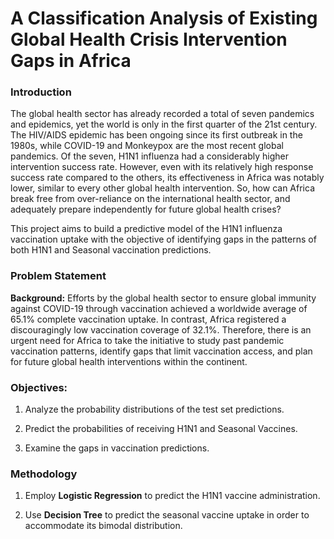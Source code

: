 # A Classification Analysis of Existing Global Health Crisis Intervention Gaps in Africa

### Introduction

The global health sector has already recorded a total of seven pandemics and epidemics, yet the world is only in the first quarter of the 21st century. The HIV/AIDS epidemic has been ongoing since its first outbreak in the 1980s, while COVID-19 and Monkeypox are the most recent global pandemics. Of the seven, H1N1 influenza had a considerably higher intervention success rate. However, even with its relatively high response success rate compared to the others, its effectiveness in Africa was notably lower, similar to every other global health intervention. So, how can Africa break free from over-reliance on the international health sector, and adequately prepare independently for future global health crises?

This project aims to build a predictive model of the H1N1 influenza vaccination uptake with the objective of identifying gaps in the patterns of both H1N1 and Seasonal vaccination predictions.

### Problem Statement

**Background:** 
Efforts by the global health sector to ensure global immunity against COVID-19 through vaccination achieved a worldwide average of 65.1% complete vaccination uptake. In contrast, Africa registered a discouragingly low vaccination coverage of 32.1%. Therefore, there is an urgent need for Africa to take the initiative to study past pandemic vaccination patterns, identify gaps that limit vaccination access, and plan for future global health interventions within the continent.

### Objectives:

1. Analyze the probability distributions of the test set predictions.

2. Predict the probabilities of receiving H1N1 and Seasonal Vaccines.

3. Examine the gaps in vaccination predictions.

### Methodology

1. Employ **Logistic Regression** to predict the H1N1 vaccine administration.

2. Use **Decision Tree** to predict the seasonal vaccine uptake in order to accommodate its bimodal distribution.
